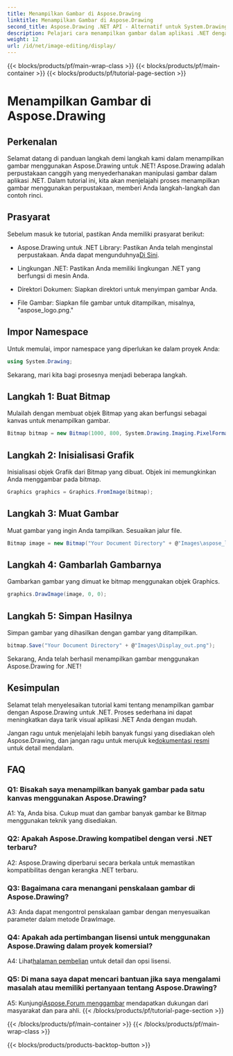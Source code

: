 ```yaml
---
title: Menampilkan Gambar di Aspose.Drawing
linktitle: Menampilkan Gambar di Aspose.Drawing
second_title: Aspose.Drawing .NET API - Alternatif untuk System.Drawing.Common
description: Pelajari cara menampilkan gambar dalam aplikasi .NET dengan Aspose.Drawing. Ikuti tutorial kami untuk langkah mudah dan tingkatkan konten visual Anda.
weight: 12
url: /id/net/image-editing/display/
---
```


{{< blocks/products/pf/main-wrap-class >}}
{{< blocks/products/pf/main-container >}}
{{< blocks/products/pf/tutorial-page-section >}}

# Menampilkan Gambar di Aspose.Drawing

## Perkenalan

Selamat datang di panduan langkah demi langkah kami dalam menampilkan gambar menggunakan Aspose.Drawing untuk .NET! Aspose.Drawing adalah perpustakaan canggih yang menyederhanakan manipulasi gambar dalam aplikasi .NET. Dalam tutorial ini, kita akan menjelajahi proses menampilkan gambar menggunakan perpustakaan, memberi Anda langkah-langkah dan contoh rinci.

## Prasyarat

Sebelum masuk ke tutorial, pastikan Anda memiliki prasyarat berikut:

-  Aspose.Drawing untuk .NET Library: Pastikan Anda telah menginstal perpustakaan. Anda dapat mengunduhnya[Di Sini](https://releases.aspose.com/drawing/net/).

- Lingkungan .NET: Pastikan Anda memiliki lingkungan .NET yang berfungsi di mesin Anda.

- Direktori Dokumen: Siapkan direktori untuk menyimpan gambar Anda.

- File Gambar: Siapkan file gambar untuk ditampilkan, misalnya, "aspose_logo.png."

## Impor Namespace

Untuk memulai, impor namespace yang diperlukan ke dalam proyek Anda:

```csharp
using System.Drawing;
```

Sekarang, mari kita bagi prosesnya menjadi beberapa langkah.

## Langkah 1: Buat Bitmap

Mulailah dengan membuat objek Bitmap yang akan berfungsi sebagai kanvas untuk menampilkan gambar.

```csharp
Bitmap bitmap = new Bitmap(1000, 800, System.Drawing.Imaging.PixelFormat.Format32bppPArgb);
```

## Langkah 2: Inisialisasi Grafik

Inisialisasi objek Grafik dari Bitmap yang dibuat. Objek ini memungkinkan Anda menggambar pada bitmap.

```csharp
Graphics graphics = Graphics.FromImage(bitmap);
```

## Langkah 3: Muat Gambar

Muat gambar yang ingin Anda tampilkan. Sesuaikan jalur file.

```csharp
Bitmap image = new Bitmap("Your Document Directory" + @"Images\aspose_logo.png");
```

## Langkah 4: Gambarlah Gambarnya

Gambarkan gambar yang dimuat ke bitmap menggunakan objek Graphics.

```csharp
graphics.DrawImage(image, 0, 0);
```

## Langkah 5: Simpan Hasilnya

Simpan gambar yang dihasilkan dengan gambar yang ditampilkan.

```csharp
bitmap.Save("Your Document Directory" + @"Images\Display_out.png");
```

Sekarang, Anda telah berhasil menampilkan gambar menggunakan Aspose.Drawing for .NET!

## Kesimpulan

Selamat telah menyelesaikan tutorial kami tentang menampilkan gambar dengan Aspose.Drawing untuk .NET. Proses sederhana ini dapat meningkatkan daya tarik visual aplikasi .NET Anda dengan mudah.

Jangan ragu untuk menjelajahi lebih banyak fungsi yang disediakan oleh Aspose.Drawing, dan jangan ragu untuk merujuk ke[dokumentasi resmi](https://reference.aspose.com/drawing/net/) untuk detail mendalam.

## FAQ

### Q1: Bisakah saya menampilkan banyak gambar pada satu kanvas menggunakan Aspose.Drawing?

A1: Ya, Anda bisa. Cukup muat dan gambar banyak gambar ke Bitmap menggunakan teknik yang disediakan.

### Q2: Apakah Aspose.Drawing kompatibel dengan versi .NET terbaru?

A2: Aspose.Drawing diperbarui secara berkala untuk memastikan kompatibilitas dengan kerangka .NET terbaru.

### Q3: Bagaimana cara menangani penskalaan gambar di Aspose.Drawing?

A3: Anda dapat mengontrol penskalaan gambar dengan menyesuaikan parameter dalam metode DrawImage.

### Q4: Apakah ada pertimbangan lisensi untuk menggunakan Aspose.Drawing dalam proyek komersial?

A4: Lihat[halaman pembelian](https://purchase.aspose.com/buy) untuk detail dan opsi lisensi.

### Q5: Di mana saya dapat mencari bantuan jika saya mengalami masalah atau memiliki pertanyaan tentang Aspose.Drawing?

 A5: Kunjungi[Aspose.Forum menggambar](https://forum.aspose.com/c/diagram/17) mendapatkan dukungan dari masyarakat dan para ahli.
{{< /blocks/products/pf/tutorial-page-section >}}

{{< /blocks/products/pf/main-container >}}
{{< /blocks/products/pf/main-wrap-class >}}

{{< blocks/products/products-backtop-button >}}
